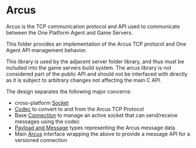 # Arcus

Arcus is the TCP communication protocol and API used to communicate between the One Platform Agent and Game Servers.

This folder provides an implementation of the Arcus TCP protocol and One Agent API management behavior.

This library is used by the adjacent server folder library, and thus must be included into the game servers build system. The arcus library is not considered part of the public API and should not be interfaced with directly as it is subject to arbitrary changes not affecting the main C API.

The design separates the following major concerns:

- cross-platform [Socket](internal/socket.h)
- [Codec](internal/codec.h) to convert to and from the Arcus TCP Protocol
- Base [Connection](internal/connection.h) to manage an active socket that can send/receive messages using the codec
- [Payload and Message](message.h) types representing the Arcus message data
- Main [Arcus](arcus.h) interface wrapping the above to provide a message API for a versioned connection
